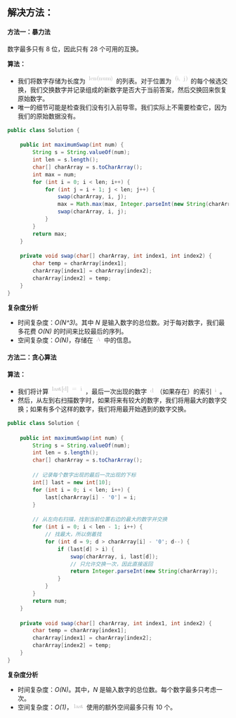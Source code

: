 ##  解决方法：
####  方法一：暴力法
数字最多只有 8 位，因此只有 28 个可用的互换。

**算法：**
- 我们将数字存储为长度为 ![\text{len(num)} ](./p__text{len_num_}_.png)  的列表。对于位置为 ![\text{(i,j)} ](./p__text{_i,_j_}_.png)  的每个候选交换，我们交换数字并记录组成的新数字是否大于当前答案，然后交换回来恢复原始数字。
- 唯一的细节可能是检查我们没有引入前导零。我们实际上不需要检查它，因为我们的原始数据没有。


```Java []
public class Solution {

    public int maximumSwap(int num) {
        String s = String.valueOf(num);
        int len = s.length();
        char[] charArray = s.toCharArray();
        int max = num;
        for (int i = 0; i < len; i++) {
            for (int j = i + 1; j < len; j++) {
                swap(charArray, i, j);
                max = Math.max(max, Integer.parseInt(new String(charArray)));
                swap(charArray, i, j);
            }
        }
        return max;
    }

    private void swap(char[] charArray, int index1, int index2) {
        char temp = charArray[index1];
        charArray[index1] = charArray[index2];
        charArray[index2] = temp;
    }
}
```

**复杂度分析**

* 时间复杂度：*O(N^3)*。其中 *N* 是输入数字的总位数。对于每对数字，我们最多花费 *O(N)* 的时间来比较最后的序列。 
* 空间复杂度：*O(N)*，存储在 ![\text{A} ](./p__text{A}_.png)  中的信息。

####  方法二：贪心算法
**算法：**
- 我们将计算 ![\text{last\[d\]=i} ](./p__text{last_d__=_i}_.png) ，最后一次出现的数字 ![\text{d} ](./p__text{d}_.png) （如果存在）的索引 ![\texti ](./p__text_i_.png) 。             
-  然后，从左到右扫描数字时，如果将来有较大的数字，我们将用最大的数字交换；如果有多个这样的数字，我们将用最开始遇到的数字交换。 


```Java []
public class Solution {

    public int maximumSwap(int num) {
        String s = String.valueOf(num);
        int len = s.length();
        char[] charArray = s.toCharArray();

        // 记录每个数字出现的最后一次出现的下标
        int[] last = new int[10];
        for (int i = 0; i < len; i++) {
            last[charArray[i] - '0'] = i;
        }

        // 从左向右扫描，找到当前位置右边的最大的数字并交换
        for (int i = 0; i < len - 1; i++) {
            // 找最大，所以倒着找
            for (int d = 9; d > charArray[i] - '0'; d--) {
                if (last[d] > i) {
                    swap(charArray, i, last[d]);
                    // 只允许交换一次，因此直接返回
                    return Integer.parseInt(new String(charArray));
                }
            }
        }
        return num;
    }

    private void swap(char[] charArray, int index1, int index2) {
        char temp = charArray[index1];
        charArray[index1] = charArray[index2];
        charArray[index2] = temp;
    }
}
```


**复杂度分析**

* 时间复杂度：*O(N)*。其中，*N* 是输入数字的总位数。每个数字最多只考虑一次。 
* 空间复杂度：*O(1)*，![\text{last} ](./p__text{last}_.png)  使用的额外空间最多只有 10 个。